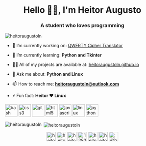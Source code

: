 <h1 align="center">Hello 👋🏼, I'm Heitor Augusto</h1>
<h3 align="center">A student who loves programming</h3>

<p align="left"> <img src="https://komarev.com/ghpvc/?username=heitoraugustoln" alt="heitoraugustoln" /> </p>

- 🔭 I’m currently working on: [QWERTY Cipher Translator](https://github.com/HeitorAugustoLN/QWERTY-Cipher)

- 🌱 I’m currently learning: **Python and Tkinter**

- 👨‍💻 All of my projects are available at: [heitoraugustoln.github.io](heitoraugustoln.github.io)

- 💬 Ask me about: **Python and Linux**

- 📫 How to reach me: **heitoraugustoln@outlook.com**

- ⚡ Fun fact: **Heitor ❤️ Linux**

<p align="left"><img src="https://www.vectorlogo.zone/logos/gnu_bash/gnu_bash-icon.svg" alt="bash" width="40" height="40"/> <img src="https://devicons.github.io/devicon/devicon.git/icons/css3/css3-original-wordmark.svg" alt="css3" width="40" height="40"/> <img src="https://www.vectorlogo.zone/logos/git-scm/git-scm-icon.svg" alt="git" width="40" height="40"/> <img src="https://devicons.github.io/devicon/devicon.git/icons/html5/html5-original-wordmark.svg" alt="html5" width="40" height="40"/> <img src="https://devicons.github.io/devicon/devicon.git/icons/javascript/javascript-original.svg" alt="javascript" width="40" height="40"/> <img src="https://devicons.github.io/devicon/devicon.git/icons/linux/linux-original.svg" alt="linux" width="40" height="40"/> <img src="https://devicons.github.io/devicon/devicon.git/icons/python/python-original.svg" alt="python" width="40" height="40"/></p>

<p><img align="left" src="https://github-readme-stats.vercel.app/api/top-langs/?username=heitoraugustoln&layout=compact&hide=html" alt="heitoraugustoln" /></p>

<p>&nbsp;<img align="center" src="https://github-readme-stats.vercel.app/api?username=heitoraugustoln&show_icons=true" alt="heitoraugustoln" /></p>

<p align="center">
<a href="https://codepen.io/heitoraugustoln" target="blank"><img align="center" src="https://cdn.jsdelivr.net/npm/simple-icons@3.0.1/icons/codepen.svg" alt="heitoraugustoln" height="30" width="30" /></a>
<a href="https://dev.to/heitoraugustoln" target="blank"><img align="center" src="https://cdn.jsdelivr.net/npm/simple-icons@3.0.1/icons/dev-dot-to.svg" alt="heitoraugustoln" height="30" width="30" /></a>
<a href="https://twitter.com/heitoraugustoln" target="blank"><img align="center" src="https://cdn.jsdelivr.net/npm/simple-icons@3.0.1/icons/twitter.svg" alt="heitoraugustoln" height="30" width="30" /></a>
<a href="https://stackoverflow.com/users/12828036" target="blank"><img align="center" src="https://cdn.jsdelivr.net/npm/simple-icons@3.0.1/icons/stackoverflow.svg" alt="12828036" height="30" width="30" /></a>
<a href="https://codesandbox.com/heitoraugustoln" target="blank"><img align="center" src="https://cdn.jsdelivr.net/npm/simple-icons@3.0.1/icons/codesandbox.svg" alt="heitoraugustoln" height="30" width="30" /></a>
<a href="https://instagram.com/heitoraugustoln" target="blank"><img align="center" src="https://cdn.jsdelivr.net/npm/simple-icons@3.0.1/icons/instagram.svg" alt="heitoraugustoln" height="30" width="30" /></a>
<a href="https://medium.com/@heitoraugustolopesnunes" target="blank"><img align="center" src="https://cdn.jsdelivr.net/npm/simple-icons@3.0.1/icons/medium.svg" alt="@heitoraugustolopesnunes" height="30" width="30" /></a>
</p>
